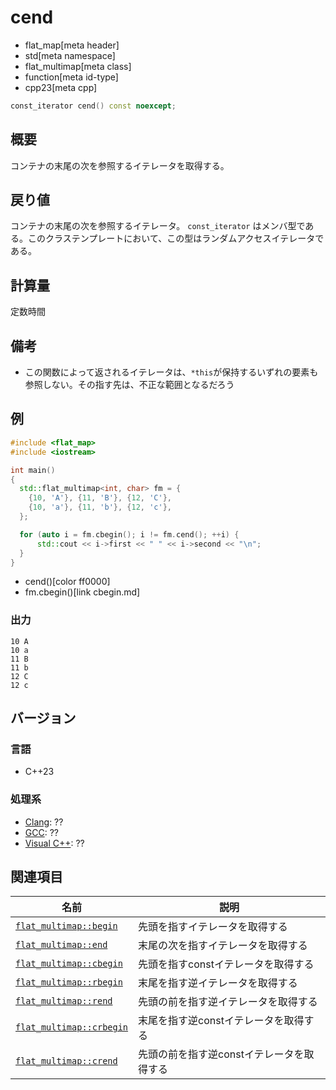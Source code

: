# cend
* flat_map[meta header]
* std[meta namespace]
* flat_multimap[meta class]
* function[meta id-type]
* cpp23[meta cpp]

```cpp
const_iterator cend() const noexcept;
```

## 概要
コンテナの末尾の次を参照するイテレータを取得する。


## 戻り値
コンテナの末尾の次を参照するイテレータ。 
`const_iterator` はメンバ型である。このクラステンプレートにおいて、この型はランダムアクセスイテレータである。


## 計算量
定数時間


## 備考
- この関数によって返されるイテレータは、`*this`が保持するいずれの要素も参照しない。その指す先は、不正な範囲となるだろう


## 例
```cpp example
#include <flat_map>
#include <iostream>

int main()
{
  std::flat_multimap<int, char> fm = {
    {10, 'A'}, {11, 'B'}, {12, 'C'},
    {10, 'a'}, {11, 'b'}, {12, 'c'},
  };

  for (auto i = fm.cbegin(); i != fm.cend(); ++i) {
      std::cout << i->first << " " << i->second << "\n";
  }
}
```
* cend()[color ff0000]
* fm.cbegin()[link cbegin.md]

### 出力
```
10 A
10 a
11 B
11 b
12 C
12 c
```

## バージョン
### 言語
- C++23

### 処理系
- [Clang](/implementation.md#clang): ??
- [GCC](/implementation.md#gcc): ??
- [Visual C++](/implementation.md#visual_cpp): ??

## 関連項目

| 名前 | 説明 |
|----------------------------------------|-------------------------------------------|
| [`flat_multimap::begin`](begin.md)     | 先頭を指すイテレータを取得する |
| [`flat_multimap::end`](end.md)         | 末尾の次を指すイテレータを取得する |
| [`flat_multimap::cbegin`](cbegin.md)   | 先頭を指すconstイテレータを取得する |
| [`flat_multimap::rbegin`](rbegin.md)   | 末尾を指す逆イテレータを取得する |
| [`flat_multimap::rend`](rend.md)       | 先頭の前を指す逆イテレータを取得する |
| [`flat_multimap::crbegin`](crbegin.md) | 末尾を指す逆constイテレータを取得する |
| [`flat_multimap::crend`](crend.md)     | 先頭の前を指す逆constイテレータを取得する |

